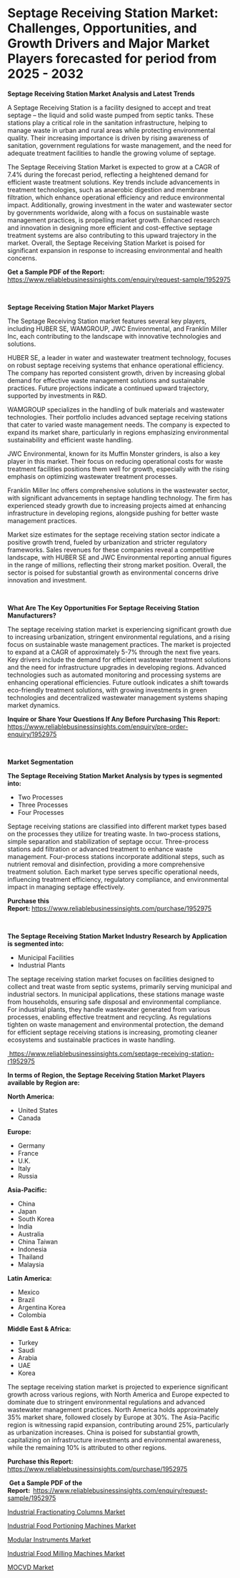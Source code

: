 <p><h1>Septage Receiving Station Market: Challenges, Opportunities, and Growth Drivers and Major Market Players forecasted for period from 2025 - 2032</h1></p><p><strong>Septage Receiving Station Market Analysis and Latest Trends</strong></p>
<p><p>A Septage Receiving Station is a facility designed to accept and treat septage – the liquid and solid waste pumped from septic tanks. These stations play a critical role in the sanitation infrastructure, helping to manage waste in urban and rural areas while protecting environmental quality. Their increasing importance is driven by rising awareness of sanitation, government regulations for waste management, and the need for adequate treatment facilities to handle the growing volume of septage.</p><p>The Septage Receiving Station Market is expected to grow at a CAGR of 7.4% during the forecast period, reflecting a heightened demand for efficient waste treatment solutions. Key trends include advancements in treatment technologies, such as anaerobic digestion and membrane filtration, which enhance operational efficiency and reduce environmental impact. Additionally, growing investment in the water and wastewater sector by governments worldwide, along with a focus on sustainable waste management practices, is propelling market growth. Enhanced research and innovation in designing more efficient and cost-effective septage treatment systems are also contributing to this upward trajectory in the market. Overall, the Septage Receiving Station Market is poised for significant expansion in response to increasing environmental and health concerns.</p></p>
<p><strong>Get a Sample PDF of the Report:&nbsp;</strong> <a href="https://www.reliablebusinessinsights.com/enquiry/request-sample/1952975?utm_campaign=1877&utm_medium=2&utm_source=Github&utm_content=ia&utm_term=10042025&utm_id=septage-receiving-station">https://www.reliablebusinessinsights.com/enquiry/request-sample/1952975</a></p>
<p>&nbsp;</p>
<p><strong>Septage Receiving Station Major Market Players</strong></p>
<p><p>The Septage Receiving Station market features several key players, including HUBER SE, WAMGROUP, JWC Environmental, and Franklin Miller Inc, each contributing to the landscape with innovative technologies and solutions. </p><p>HUBER SE, a leader in water and wastewater treatment technology, focuses on robust septage receiving systems that enhance operational efficiency. The company has reported consistent growth, driven by increasing global demand for effective waste management solutions and sustainable practices. Future projections indicate a continued upward trajectory, supported by investments in R&D.</p><p>WAMGROUP specializes in the handling of bulk materials and wastewater technologies. Their portfolio includes advanced septage receiving stations that cater to varied waste management needs. The company is expected to expand its market share, particularly in regions emphasizing environmental sustainability and efficient waste handling.</p><p>JWC Environmental, known for its Muffin Monster grinders, is also a key player in this market. Their focus on reducing operational costs for waste treatment facilities positions them well for growth, especially with the rising emphasis on optimizing wastewater treatment processes.</p><p>Franklin Miller Inc offers comprehensive solutions in the wastewater sector, with significant advancements in septage handling technology. The firm has experienced steady growth due to increasing projects aimed at enhancing infrastructure in developing regions, alongside pushing for better waste management practices.</p><p>Market size estimates for the septage receiving station sector indicate a positive growth trend, fueled by urbanization and stricter regulatory frameworks. Sales revenues for these companies reveal a competitive landscape, with HUBER SE and JWC Environmental reporting annual figures in the range of millions, reflecting their strong market position. Overall, the sector is poised for substantial growth as environmental concerns drive innovation and investment.</p></p>
<p>&nbsp;</p>
<p><strong>What Are The Key Opportunities For Septage Receiving Station Manufacturers?</strong></p>
<p><p>The septage receiving station market is experiencing significant growth due to increasing urbanization, stringent environmental regulations, and a rising focus on sustainable waste management practices. The market is projected to expand at a CAGR of approximately 5-7% through the next five years. Key drivers include the demand for efficient wastewater treatment solutions and the need for infrastructure upgrades in developing regions. Advanced technologies such as automated monitoring and processing systems are enhancing operational efficiencies. Future outlook indicates a shift towards eco-friendly treatment solutions, with growing investments in green technologies and decentralized wastewater management systems shaping market dynamics.</p></p>
<p><strong>Inquire or Share Your Questions If Any Before Purchasing This Report:</strong> <a href="https://www.reliablebusinessinsights.com/enquiry/pre-order-enquiry/1952975?utm_campaign=1877&utm_medium=2&utm_source=Github&utm_content=ia&utm_term=10042025&utm_id=septage-receiving-station">https://www.reliablebusinessinsights.com/enquiry/pre-order-enquiry/1952975</a></p>
<p>&nbsp;</p>
<p><strong>Market Segmentation</strong></p>
<p><strong>The Septage Receiving Station Market Analysis by types is segmented into:</strong></p>
<p><ul><li>Two Processes</li><li>Three Processes</li><li>Four Processes</li></ul></p>
<p><p>Septage receiving stations are classified into different market types based on the processes they utilize for treating waste. In two-process stations, simple separation and stabilization of septage occur. Three-process stations add filtration or advanced treatment to enhance waste management. Four-process stations incorporate additional steps, such as nutrient removal and disinfection, providing a more comprehensive treatment solution. Each market type serves specific operational needs, influencing treatment efficiency, regulatory compliance, and environmental impact in managing septage effectively.</p></p>
<p><strong>Purchase this Report:&nbsp;</strong><a href="https://www.reliablebusinessinsights.com/purchase/1952975?utm_campaign=1877&utm_medium=2&utm_source=Github&utm_content=ia&utm_term=10042025&utm_id=septage-receiving-station">https://www.reliablebusinessinsights.com/purchase/1952975</a></p>
<p>&nbsp;</p>
<p><strong>The Septage Receiving Station Market Industry Research by Application is segmented into:</strong></p>
<p><ul><li>Municipal Facilities</li><li>Industrial Plants</li></ul></p>
<p><p>The septage receiving station market focuses on facilities designed to collect and treat waste from septic systems, primarily serving municipal and industrial sectors. In municipal applications, these stations manage waste from households, ensuring safe disposal and environmental compliance. For industrial plants, they handle wastewater generated from various processes, enabling effective treatment and recycling. As regulations tighten on waste management and environmental protection, the demand for efficient septage receiving stations is increasing, promoting cleaner ecosystems and sustainable practices in waste handling.</p></p>
<p><a href="https://www.reliablebusinessinsights.com/septage-receiving-station-r1952975?utm_campaign=1877&utm_medium=2&utm_source=Github&utm_content=ia&utm_term=10042025&utm_id=septage-receiving-station">&nbsp;https://www.reliablebusinessinsights.com/septage-receiving-station-r1952975</a></p>
<p><strong>In terms of Region, the Septage Receiving Station Market Players available by Region are:</strong></p>
<p>
    <p> <strong> North America: </strong>
        <ul>
            <li>United States</li>
            <li>Canada</li>
        </ul>
        </p> 
    <p> <strong> Europe: </strong>
        <ul>
            <li>Germany</li>
            <li>France</li>
            <li>U.K.</li>
            <li>Italy</li>
            <li>Russia</li>
        </ul>
        </p> 
    <p> <strong> Asia-Pacific: </strong>
        <ul>
            <li>China</li>
            <li>Japan</li>
            <li>South Korea</li>
            <li>India</li>
            <li>Australia</li>
            <li>China Taiwan</li>
            <li>Indonesia</li>
            <li>Thailand</li>
            <li>Malaysia</li>
        </ul>
        </p> 
    <p> <strong> Latin America: </strong>
        <ul>
            <li>Mexico</li>
            <li>Brazil</li>
            <li>Argentina Korea</li>
            <li>Colombia</li>
        </ul>
        </p> 
    <p> <strong> Middle East & Africa: </strong>
        <ul>
            <li>Turkey</li>
            <li>Saudi</li>
            <li>Arabia</li>
            <li>UAE</li>
            <li>Korea</li>
        </ul>
    </p>
    </p>
<p><p>The septage receiving station market is projected to experience significant growth across various regions, with North America and Europe expected to dominate due to stringent environmental regulations and advanced wastewater management practices. North America holds approximately 35% market share, followed closely by Europe at 30%. The Asia-Pacific region is witnessing rapid expansion, contributing around 25%, particularly as urbanization increases. China is poised for substantial growth, capitalizing on infrastructure investments and environmental awareness, while the remaining 10% is attributed to other regions.</p></p>
<p><strong>Purchase this Report: </strong><a href="https://www.reliablebusinessinsights.com/purchase/1952975?utm_campaign=1877&utm_medium=2&utm_source=Github&utm_content=ia&utm_term=10042025&utm_id=septage-receiving-station">https://www.reliablebusinessinsights.com/purchase/1952975</a></p>
<p>&nbsp;<strong>Get a Sample PDF of the Report:&nbsp;&nbsp;</strong><a href="https://www.reliablebusinessinsights.com/enquiry/request-sample/1952975?utm_campaign=1877&utm_medium=2&utm_source=Github&utm_content=ia&utm_term=10042025&utm_id=septage-receiving-station">https://www.reliablebusinessinsights.com/enquiry/request-sample/1952975</a></p>
<p><strong></strong></p>
<p><p><a href="https://github.com/toldenargelia86/Market-Research-Report-List-1/blob/main/industrial-fractionating-columns-market.md?utm_campaign=1877&utm_medium=2&utm_source=Github&utm_content=ia&utm_term=10042025&utm_id=septage-receiving-station">Industrial Fractionating Columns Market</a></p><p><a href="https://github.com/comasnickie/Market-Research-Report-List-1/blob/main/industrial-food-portioning-machines-market.md?utm_campaign=1877&utm_medium=2&utm_source=Github&utm_content=ia&utm_term=10042025&utm_id=septage-receiving-station">Industrial Food Portioning Machines Market</a></p><p><a href="https://github.com/ezahdyre/Market-Research-Report-List-1/blob/main/modular-instruments-market.md?utm_campaign=1877&utm_medium=2&utm_source=Github&utm_content=ia&utm_term=10042025&utm_id=septage-receiving-station">Modular Instruments Market</a></p><p><a href="https://github.com/mcfred89/Market-Research-Report-List-1/blob/main/industrial-food-milling-machines-market.md?utm_campaign=1877&utm_medium=2&utm_source=Github&utm_content=ia&utm_term=10042025&utm_id=septage-receiving-station">Industrial Food Milling Machines Market</a></p><p><a href="https://github.com/tashiafun920/Market-Research-Report-List-1/blob/main/mocvd-market.md?utm_campaign=1877&utm_medium=2&utm_source=Github&utm_content=ia&utm_term=10042025&utm_id=septage-receiving-station">MOCVD Market</a></p></p>